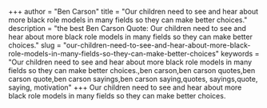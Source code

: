 +++
author = "Ben Carson"
title = "Our children need to see and hear about more black role models in many fields so they can make better choices."
description = "the best Ben Carson Quote: Our children need to see and hear about more black role models in many fields so they can make better choices."
slug = "our-children-need-to-see-and-hear-about-more-black-role-models-in-many-fields-so-they-can-make-better-choices"
keywords = "Our children need to see and hear about more black role models in many fields so they can make better choices.,ben carson,ben carson quotes,ben carson quote,ben carson sayings,ben carson saying,quotes, sayings,quote, saying, motivation"
+++
Our children need to see and hear about more black role models in many fields so they can make better choices.
